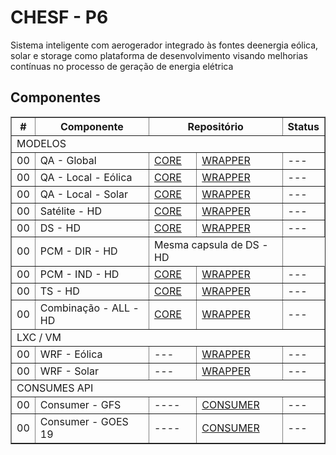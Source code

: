 # CHESF - P6

Sistema inteligente com aerogerador integrado às fontes deenergia eólica, solar e storage como plataforma de desenvolvimento visando melhorias contínuas no processo de geração de energia elétrica

## Componentes

<table border="1" cellspacing="0" cellpadding="5">
  <thead>
    <tr>
      <th >#</th>
      <th >Componente</th>
      <th colspan="2">Repositório</th>
      <th >Status</th>
    </tr>
  </thead>
  <tbody>
    <tr>
      <td colspan="5">MODELOS</td>
    </tr>
    <tr>
      <td>00</td><td>QA - Global</td><td><a href="https://github.com/CER-CHESF/p6_qa_global_core">CORE</a></td><td><a href="https://github.com/CER-CHESF/p6-qa-global-wrapper">WRAPPER</a></td><td> ---</td>
    </tr>
    <tr>
      <td>00</td><td>QA - Local - Eólica</td><td><a href="https://github.com/CER-CHESF/p6_qa_local_eolica_core">CORE</a></td><td><a href="https://github.com/CER-CHESF/p6_qa_local_eolica_wrapper">WRAPPER</a></td><td> ---</td>
    </tr>
    <tr>
      <td>00</td><td>QA - Local - Solar</td><td><a href="https://github.com/CER-CHESF/p6_qa_local_solar_core">CORE</a></td><td><a href="https://github.com/CER-CHESF/p6_qa_local_solar_wrapper">WRAPPER</a></td><td> ---</td>
    </tr>
    <tr>
      <td>00</td><td>Satélite - HD</td><td><a href="https://github.com/CER-CHESF/p6_sat_h_core">CORE</a></td><td><a href="https://github.com/CER-CHESF/p6_sat_h_wrapper">WRAPPER</a></td><td> ---</td>
    </tr>
    <tr>
      <td>00</td><td>DS - HD</td><td><a href="https://github.com/CER-CHESF/p6_ds_hd_core">CORE</a></td><td><a href="https://github.com/CER-CHESF/p6-ds-hd-wrapper">WRAPPER</a></td><td> ---</td>
    </tr>
    <tr>
      <td>00</td><td>PCM - DIR - HD</td><td colspan="2"> Mesma capsula de DS - HD </td>
    </tr>
    <tr>
      <td>00</td><td>PCM - IND - HD</td><td><a href="https://github.com/CER-CHESF/p6_pcm_ind_hd_core">CORE</a></td><td><a href="https://github.com/CER-CHESF/p6-pcm-ind-hd-wrapper">WRAPPER</a></td><td> ---</td>
    </tr>
    <tr>
      <td>00</td><td>TS - HD</td><td><a href="https://github.com/CER-CHESF/p6_ts_hd_core">CORE</a></td><td><a href="https://github.com/CER-CHESF/p6_ts_hd_wrapper">WRAPPER</a></td><td> ---</td>
    </tr>
    <tr>
      <td>00</td><td>Combinação - ALL - HD</td><td><a href="https://github.com/CER-CHESF/p6-comb-all-core">CORE</a></td><td><a href="https://github.com/CER-CHESF/p6-comb-all-wrapper">WRAPPER</a></td><td> ---</td>
    </tr>
    <tr>
      <td colspan="5">LXC / VM</td>
    </tr>
    <tr>
      <td>00</td><td>WRF - Eólica</td><td> ---</td><td><a href="#">WRAPPER</a></td><td> ---</td>
    </tr>
    <tr>
      <td>00</td><td>WRF - Solar</td><td> ---</td><td><a href="#">WRAPPER</a></td><td> ---</td>
    </tr>
    <tr>
      <td colspan="5">CONSUMES API</td>
    </tr>
    <tr>
      <td>00</td><td>Consumer - GFS</td><td> ----</td><td><a href="https://github.com/CER-CHESF/p6_gfs_consumer">CONSUMER</a></td><td> ---</td>
    </tr>
    <tr>
      <td>00</td><td>Consumer - GOES 19</td><td> ----</td><td><a href="https://github.com/CER-CHESF/p6_goes19_consumer">CONSUMER</a></td><td> ---</td>
    </tr>
  </tbody>
</table>
